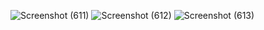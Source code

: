 ![Screenshot (611)](https://user-images.githubusercontent.com/70385488/161218129-6721d91a-0307-43be-a0e3-ad702df36fa6.png)
![Screenshot (612)](https://user-images.githubusercontent.com/70385488/161218132-dceb06ed-1b93-4e97-8120-1be9a07c6d28.png)
![Screenshot (613)](https://user-images.githubusercontent.com/70385488/161218135-4e4b1e5c-50d0-447e-b73e-0508449d1043.png)
